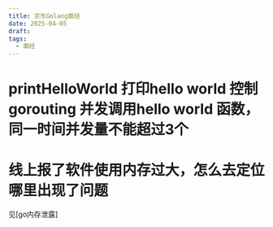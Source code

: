 ```yaml
---
title: 京东Golang面经
date: 2025-04-05
draft: 
tags:
  - 面经
---
```

# printHelloWorld 打印hello world  控制 gorouting 并发调用hello world 函数，同一时间并发量不能超过3个
# 线上报了软件使用内存过大，怎么去定位哪里出现了问题

见[go内存泄露]

